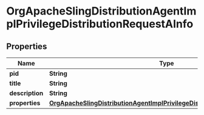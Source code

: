 
# OrgApacheSlingDistributionAgentImplPrivilegeDistributionRequestAInfo

## Properties
Name | Type | Description | Notes
------------ | ------------- | ------------- | -------------
**pid** | **String** |  |  [optional]
**title** | **String** |  |  [optional]
**description** | **String** |  |  [optional]
**properties** | [**OrgApacheSlingDistributionAgentImplPrivilegeDistributionRequestAProperties**](OrgApacheSlingDistributionAgentImplPrivilegeDistributionRequestAProperties.md) |  |  [optional]



